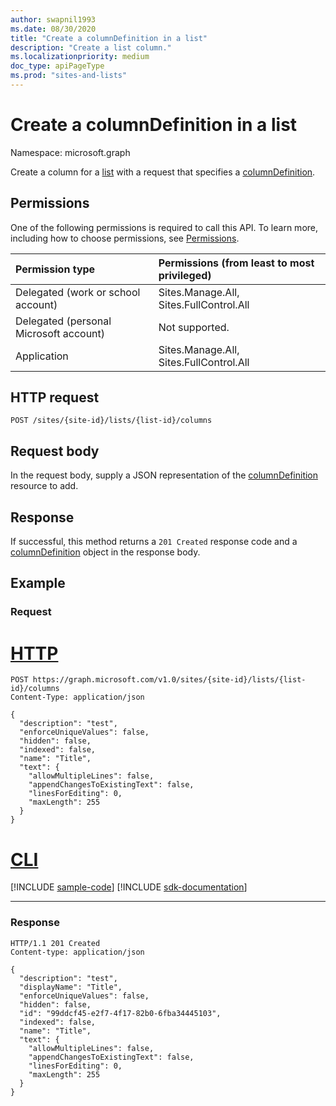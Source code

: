 ```yaml
---
author: swapnil1993
ms.date: 08/30/2020
title: "Create a columnDefinition in a list"
description: "Create a list column."
ms.localizationpriority: medium
doc_type: apiPageType
ms.prod: "sites-and-lists"
---
```


# Create a columnDefinition in a list
Namespace: microsoft.graph

Create a column for a [list][list] with a request that specifies a [columnDefinition][columnDefinition].

## Permissions

One of the following permissions is required to call this API. To learn more, including how to choose permissions, see [Permissions](/graph/permissions-reference).

  

|Permission type | Permissions (from least to most privileged) |
|:--------------------|:---------------------------------------------------------|
|Delegated (work or school account) | Sites.Manage.All, Sites.FullControl.All |
|Delegated (personal Microsoft account) | Not supported. |
|Application | Sites.Manage.All, Sites.FullControl.All |

  

## HTTP request

<!-- { "blockType": "ignored" } -->
```http
POST /sites/{site-id}/lists/{list-id}/columns
```

## Request body

In the request body, supply a JSON representation of the [columnDefinition][] resource to add.  

## Response

If successful, this method returns a `201 Created` response code and a [columnDefinition][] object in the response body.

## Example

### Request
# [HTTP](#tab/http)
<!-- { "blockType": "request",
    "name": "listpostcolumns"
} -->

```http
POST https://graph.microsoft.com/v1.0/sites/{site-id}/lists/{list-id}/columns
Content-Type: application/json

{
  "description": "test",
  "enforceUniqueValues": false,
  "hidden": false,
  "indexed": false,
  "name": "Title",
  "text": {
    "allowMultipleLines": false,
    "appendChangesToExistingText": false,
    "linesForEditing": 0,
    "maxLength": 255
  }
}
```

# [CLI](#tab/cli)
[!INCLUDE [sample-code](../includes/snippets/cli/listpostcolumns-cli-snippets.md)]
[!INCLUDE [sdk-documentation](../includes/snippets/snippets-sdk-documentation-link.md)]

---

### Response

<!-- { "blockType": "response", "@type": "microsoft.graph.columnDefinition", "truncated": true } -->

  

```http
HTTP/1.1 201 Created
Content-type: application/json

{
  "description": "test",
  "displayName": "Title",
  "enforceUniqueValues": false,
  "hidden": false,
  "id": "99ddcf45-e2f7-4f17-82b0-6fba34445103",
  "indexed": false,
  "name": "Title",
  "text": {
    "allowMultipleLines": false,
    "appendChangesToExistingText": false,
    "linesForEditing": 0,
    "maxLength": 255
  }
}

```

  

[columnDefinition]: ../resources/columnDefinition.md
[list]: ../resources/list.md
  

